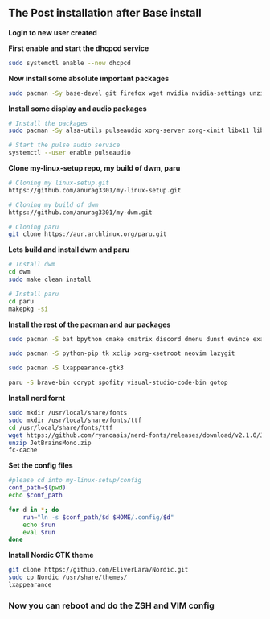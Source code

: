 ## The Post installation after Base install
**Login to new user created**

**First enable and start the dhcpcd service**
```sh
sudo systemctl enable --now dhcpcd
```
**Now install some absolute important packages**
```sh
sudo pacman -Sy base-devel git firefox wget nvidia nvidia-settings unzip
```
**Install some display and audio packages**
```sh
# Install the packages
sudo pacman -Sy alsa-utils pulseaudio xorg-server xorg-xinit libx11 libxinerama libxft webkit2gtk

# Start the pulse audio service
systemctl --user enable pulseaudio
```
**Clone my-linux-setup repo, my build of dwm, paru**
```sh
# Cloning my linux-setup.git
https://github.com/anurag3301/my-linux-setup.git

# Cloning my build of dwm
https://github.com/anurag3301/my-dwm.git

# Cloning paru
git clone https://aur.archlinux.org/paru.git
```
**Lets build and install dwm and paru**
```sh
# Install dwm
cd dwm
sudo make clean install

# Install paru
cd paru
makepkg -si
```
**Install the rest of the pacman and aur packages**
```sh
sudo pacman -S bat bpython cmake cmatrix discord dmenu dunst evince exa ffmpeg figlet firefox gcc gimp grep htop imagemagick kitty lolcat maim neofetch nitrogen npm nvtop obs-studio picom playerctl ranger telegram-desktop v4l-utils vlc openssh noto-fonts-emoji python-pillow gnome-boxes spice-vagent

sudo pacman -S python-pip tk xclip xorg-xsetroot neovim lazygit

sudo pacman -S lxappearance-gtk3

paru -S brave-bin ccrypt spofity visual-studio-code-bin gotop 
```

**Install nerd fornt**
```sh
sudo mkdir /usr/local/share/fonts
sudo mkdir /usr/local/share/fonts/ttf
cd /usr/local/share/fonts/ttf
wget https://github.com/ryanoasis/nerd-fonts/releases/download/v2.1.0/JetBrainsMono.zip
unzip JetBrainsMono.zip
fc-cache
```

**Set the config files**
```sh
#please cd into my-linux-setup/config
conf_path=$(pwd)
echo $conf_path

for d in *; do
    run="ln -s $conf_path/$d $HOME/.config/$d"
    echo $run
    eval $run
done
```

**Install Nordic GTK theme**
```sh
git clone https://github.com/EliverLara/Nordic.git
sudo cp Nordic /usr/share/themes/
lxappearance
```

### Now you can reboot and do the ZSH and VIM config
